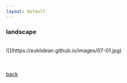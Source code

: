 ```yaml
---
layout: default
---
```


### landscape

<BR>
![](https://euklidean.github.io/images/07-01.jpg)
<BR>
<BR>
<BR>

[back](./)
